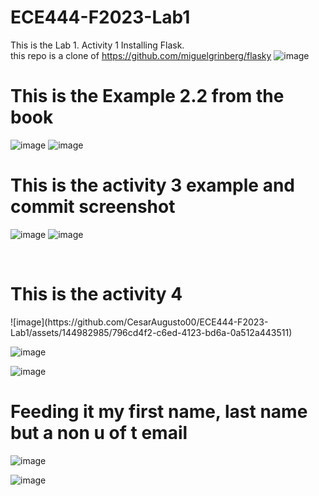 # ECE444-F2023-Lab1
This is the Lab 1. Activity 1 Installing Flask.<br> this repo is a clone of https://github.com/miguelgrinberg/flasky
![image](https://github.com/CesarAugusto00/ECE444-F2023-Lab1/assets/144982985/42fd1e7d-0f73-43e8-94ca-049eca53deab)
<br>
<h1>This is the Example 2.2 from the book</h1>

![image](https://github.com/CesarAugusto00/ECE444-F2023-Lab1/assets/144982985/bb5dfff0-07eb-4ae3-9b9f-46d653ca35f7)
![image](https://github.com/CesarAugusto00/ECE444-F2023-Lab1/assets/144982985/cee1c7fc-4452-486e-87ae-f6b1ebb88447)

<h1>This is the activity 3 example and commit screenshot</h1>

![image](https://github.com/CesarAugusto00/ECE444-F2023-Lab1/assets/144982985/fcc8236f-e6f4-4562-af11-2c30b58efedf)
![image](https://github.com/CesarAugusto00/ECE444-F2023-Lab1/assets/144982985/413b8fd7-9008-40fd-8613-7487a84024a1)

<br>
<h1>This is the activity 4 </h1>
![image](https://github.com/CesarAugusto00/ECE444-F2023-Lab1/assets/144982985/796cd4f2-c6ed-4123-bd6a-0a512a443511)

![image](https://github.com/CesarAugusto00/ECE444-F2023-Lab1/assets/144982985/c25ebd5e-5d1e-41df-aeba-9ea7bcd68f35)

![image](https://github.com/CesarAugusto00/ECE444-F2023-Lab1/assets/144982985/68a4c391-3066-4698-a503-418c088f8b76)

<h1>Feeding it my first name, last name but a non u of t email</h1>

![image](https://github.com/CesarAugusto00/ECE444-F2023-Lab1/assets/144982985/58c2089c-4090-4dc7-aae8-8002553c18f0)

![image](https://github.com/CesarAugusto00/ECE444-F2023-Lab1/assets/144982985/06680f22-3b16-48de-82f2-8e2a7fa50f2c)


